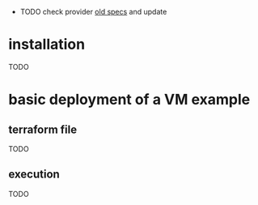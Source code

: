 - TODO check provider [old specs](terraform_provider) and update


# installation
TODO


# basic deployment of a VM example

## terraform file
TODO

## execution
TODO